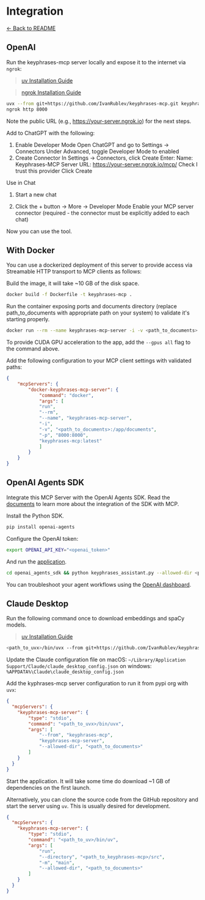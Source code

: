 # Integration

[← Back to README](../README.md)

## OpenAI

Run the keyphrases-mcp server locally and expose it to the internet via `ngrok`:

> [uv Installation Guide](https://docs.astral.sh/uv/getting-started/installation/)
 
> [ngrok Installation Guide](https://ngrok.com/docs/getting-started)

```sh
uvx --from git+https://github.com/IvanRublev/keyphrases-mcp.git keyphrases-mcp-server --allowed-dir <path_to_documents> --http
ngrok http 8000
```

Note the public URL (e.g., https://your-server.ngrok.io) for the next steps.

Add to ChatGPT with the following:
​
1. Enable Developer Mode
   Open ChatGPT and go to Settings → Connectors
   Under Advanced, toggle Developer Mode to enabled
​
2. Create Connector
   In Settings → Connectors, click Create
   Enter:
      Name: Keyphrases-MCP
      Server URL: https://your-server.ngrok.io/mcp/
    Check I trust this provider
    Click Create

Use in Chat

1. Start a new chat

2. Click the + button → More → Developer Mode
   Enable your MCP server connector (required - the connector must be explicitly added to each chat)

Now you can use the tool.

## With Docker

You can use a dockerized deployment of this server to provide access via Streamable HTTP transport to MCP clients as follows:

Build the image, it will take ~10 GB of the disk space.

```sh
docker build -f Dockerfile -t keyphrases-mcp .
```

Run the container exposing ports and documents directory (replace path_to_documents with appropriate path on your system)
to validate it's starting properly.

```sh
docker run --rm --name keyphrases-mcp-server -i -v <path_to_documents>:/app/documents -p 8000:8000 keyphrases-mcp:latest
```

To provide CUDA GPU acceleration to the app, add the `--gpus all` flag to the command above.

Add the following configuration to your MCP client settings with validated paths:

```json
{
    "mcpServers": {
        "docker-keyphrases-mcp-server": {
            "command": "docker",
            "args": [
            "run",
            "--rm",
            "--name", "keyphrases-mcp-server",
            "-i",
            "-v", "<path_to_documents>:/app/documents",
            "-p", "8000:8000",
            "keyphrases-mcp:latest"
            ]
        }
    }
}
```


## OpenAI Agents SDK

Integrate this MCP Server with the OpenAI Agents SDK. Read the [documents](https://openai.github.io/openai-agents-python/mcp/) to learn more about the integration of the SDK with MCP.

Install the Python SDK.

```sh
pip install openai-agents
```

Configure the OpenAI token:

```sh
export OPENAI_API_KEY="<openai_token>"
```

And run the [application](./openai_agents_sdk/keyphrases_assistant.py).

```sh
cd openai_agents_sdk && python keyphrases_assistant.py --allowed-dir <path_to_documents>
```

You can troubleshoot your agent workflows using the [OpenAI dashboard](https://platform.openai.com/traces/).


## Claude Desktop

Run the following command once to download embeddings and spaCy models.

> [uv Installation Guide](https://docs.astral.sh/uv/getting-started/installation/)

```sh
<path_to_uvx>/bin/uvx --from git+https://github.com/IvanRublev/keyphrases-mcp.git keyphrases-mcp-server --download-models
```

Update the Claude configuration file on macOS: `~/Library/Application Support/Claude/claude_desktop_config.json` on windows: `%APPDATA%\Claude\claude_desktop_config.json`

Add the kyphrases-mcp server configuration to run it from pypi org with `uvx`:
```json
{
  "mcpServers": {
    "keyphrases-mcp-server": {
        "type": "stdio",
        "command": "<path_to_uvx>/bin/uvx",
        "args": [
            "--from", "keyphrases-mcp",
            "keyphrases-mcp-server",
            "--allowed-dir", "<path_to_documents>"
        ]
    }
  }
}
```

Start the application. It will take some time do download ~1 GB of dependencies on the first launch.

Alternatively, you can clone the source code from the GitHub repository and start the server using `uv`. This is usually desired for development.
```json
{
  "mcpServers": {
    "keyphrases-mcp-server": {
        "type": "stdio",
        "command": "<path_to_uv>/bin/uv",
        "args": [
            "run",
            "--directory", "<path_to_keyphrases-mcp>/src",
            "-m", "main",
            "--allowed-dir", "<path_to_documents>"
        ]
    }
  }
}
```

